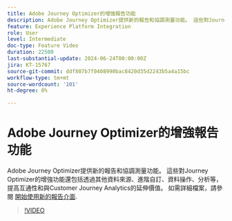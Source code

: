 ```yaml
---
title: Adobe Journey Optimizer的增強報告功能
description: Adobe Journey Optimizer提供新的報告和協調測量功能。 這些對Journey Optimizer的增強功能還包括透過其他資料來源、進階自訂、資料操作、分析等，提高互通性和與Customer Journey Analytics的延伸價值。
feature: Experience Platform Integration
role: User
level: Intermediate
doc-type: Feature Video
duration: 22500
last-substantial-update: 2024-06-24T00:00:00Z
jira: KT-15767
source-git-commit: ddf807b7f0408990bac8420d35d2243b5a4a15bc
workflow-type: tm+mt
source-wordcount: '101'
ht-degree: 0%

---
```



# Adobe Journey Optimizer的增強報告功能

Adobe Journey Optimizer提供新的報告和協調測量功能。 這些對Journey Optimizer的增強功能還包括透過其他資料來源、進階自訂、資料操作、分析等，提高互通性和與Customer Journey Analytics的延伸價值。 如需詳細檔案，請參閱 [開始使用新的報告介面](https://experienceleague.adobe.com/en/docs/journey-optimizer/using/channel-report/report-gs-cja).

>[!VIDEO](https://video.tv.adobe.com/v/3430413/?learn=on)
